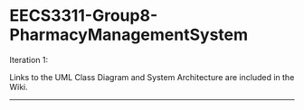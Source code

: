 # EECS3311-Group8-PharmacyManagementSystem
Iteration 1:

Links to the UML Class Diagram and System Architecture are included in the Wiki.

-------------------------------------------------------------------------------------------
